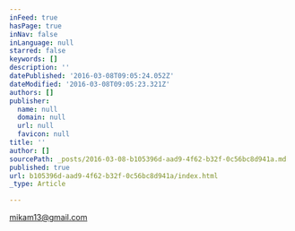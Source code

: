 ```yaml
---
inFeed: true
hasPage: true
inNav: false
inLanguage: null
starred: false
keywords: []
description: ''
datePublished: '2016-03-08T09:05:24.052Z'
dateModified: '2016-03-08T09:05:23.321Z'
authors: []
publisher:
  name: null
  domain: null
  url: null
  favicon: null
title: ''
author: []
sourcePath: _posts/2016-03-08-b105396d-aad9-4f62-b32f-0c56bc8d941a.md
published: true
url: b105396d-aad9-4f62-b32f-0c56bc8d941a/index.html
_type: Article

---
```

mikam13@gmail.com